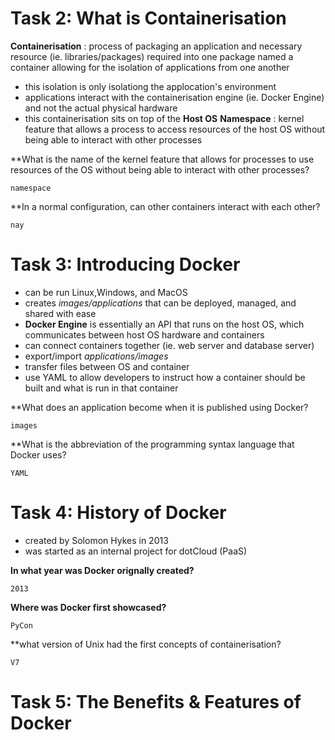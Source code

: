 # Task 2: What is Containerisation

**Containerisation**
: process of packaging an application and necessary resource (ie. libraries/packages) required into one package named a container allowing for the isolation of applications from one another
  * this isolation is only isolationg the applocation's environment
  * applications interact with the containerisation engine (ie. Docker Engine) and not the actual physical hardware
  * this containerisation sits on top of the **Host OS**
 **Namespace**
 : kernel feature that allows a process to access resources of the host OS without being able to interact with other processes
 
 **What is the name of the kernel feature that allows for processes to use resources of the OS without being able to interact with other processes?
 ```
 namespace
 ```
 **In a normal configuration, can other containers interact with each other?
 ```
 nay
 ```
 
 # Task 3: Introducing Docker
 
  * can be run Linux,Windows, and MacOS
  * creates *images/applications* that can be deployed, managed, and shared with ease
  * **Docker Engine** is essentially an API that runs on the host OS, which communicates between host OS hardware and containers
  * can connect containers together (ie. web server and database server)
  * export/import *applications/images*
  * transfer files between OS and container
  * use YAML to allow developers to instruct how a container should be built and what is run in that container

**What does an application become when it is published using Docker?
```
images
```

**What is the abbreviation of the programming syntax language that Docker uses?
```
YAML
```

# Task 4: History of Docker

  * created by Solomon Hykes in 2013
  * was started as an internal project for dotCloud (PaaS)

**In what year was Docker orignally created?**
```
2013
```
**Where was Docker first showcased?**
```
PyCon
```
**what version of Unix had the first concepts of containerisation?
```
V7
```

# Task 5: The Benefits & Features of Docker

